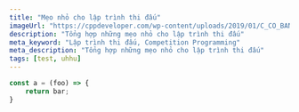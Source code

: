 ```yaml
---
title: "Mẹo nhỏ cho lập trình thi đấu"
imageUrl: "https://cppdeveloper.com/wp-content/uploads/2019/01/C_CO_BAN.png"
description: "Tổng hợp những mẹo nhỏ cho lập trình thi đấu"
meta_keyword: "Lập trình thi đấu, Competition Programming"
meta_description: "Tổng hợp những mẹo nhỏ cho lập trình thi đấu"
tags: [test, uhhu]
---
```


```js
const a = (foo) => {
    return bar;
}
```